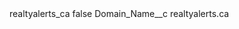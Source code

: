 <?xml version="1.0" encoding="UTF-8"?>
<CustomMetadata xmlns="http://soap.sforce.com/2006/04/metadata" xmlns:xsi="http://www.w3.org/2001/XMLSchema-instance" xmlns:xsd="http://www.w3.org/2001/XMLSchema">
    <label>realtyalerts_ca</label>
    <protected>false</protected>
    <values>
        <field>Domain_Name__c</field>
        <value xsi:type="xsd:string">realtyalerts.ca</value>
    </values>
</CustomMetadata>
